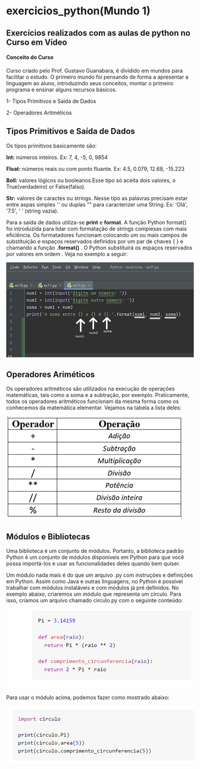 # exercicios_python(Mundo 1)
## Exercícios realizados com as aulas de python no Curso em Vídeo

#### Conceito do Curso
Curso criado pelo Prof. Gustavo Guanabara, é dividido em mundos para facilitar o estudo. O primeiro mundo foi pensando de forma a apresentar a linguagem ao aluno, introduzindo seus conceitos, montar o primeiro programa e ensinar alguns recursos básicos.

1- Tipos Primitivos e Saída de Dados

2- Operadores Aritméticos

## Tipos Primitivos e Saída de Dados

Os tipos primitivos basicamente são: 

****Int:**** números inteiros. Ex: 7, 4, -5, 0, 9854

****Float:**** números reais ou com ponto fluante. Ex: 4.5, 0.079, 12.68, -15.223

****Boll:**** valores lógicos ou booleanos.Esse tipo só aceita dois valores, o True(verdadeiro) or False(falso). 

****Str:**** valores de caractes ou strings. Nesse tipo as palavras precisam estar entre aspas simples '' ou duplas "" para caracterizer uma String. Ex: 'Olá', '7.5',  ' ' (string vazia). 

Para a saída de dados utiliza-se ****print**** e ****format****. A função Python format() foi introduzida para lidar com formatação de strings complexas com mais eficiência. Os formatadores funcionam colocando um ou mais campos de substituição e espaços reservados definidos por um par de chaves { } e chamando a função ****.format()**** . O Python substituirá os espaços reservados por valores em ordem . Veja no exemplo a seguir:

![](/imagem/format.png)

## Operadores Ariméticos

Os operadores aritméticos são utilizados na execução de operações matemáticas, tais como a soma e a subtração, por exemplo. Praticamente, todos os operadores aritméticos funcionam da mesma forma como os conhecemos da matemática elementar. Vejamos na tabela a lista deles:

![](/imagem/operador2.png)

## Módulos e Bibliotecas

Uma biblioteca é um conjunto de módulos. Portanto, a biblioteca padrão Python é um conjunto de módulos disponíveis em Python para que você possa importá-los e usar as funcionalidades deles quando bem quiser.

Um módulo nada mais é do que um arquivo .py com instruções e definições em Python. Assim como Java e outras linguagens, no Python é possível trabalhar com módulos instaláveis e com módulos já pré definidos. No exemplo abaixo, criaremos um módulo que representa um círculo. Para isso, criamos um arquivo chamado circulo.py com o seguinte conteúdo:

![](/imagem/criando_modulo.png)

Para usar o módulo acima, podemos fazer como mostrado abaixo:

![](/imagem/import.png)

